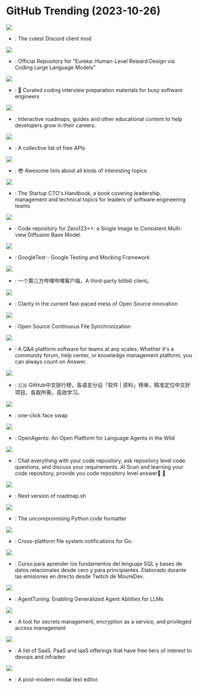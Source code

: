 # GitHub Trending (2023-10-26)

![](https://img.shields.io/badge/TypeScript-New%2093-green?style=flat-square&logo=appveyor)
- [](https://github.comundefined): The cutest Discord client mod

![](https://img.shields.io/badge/Jupyter%20Notebook-New%20127-green?style=flat-square&logo=appveyor)
- [](https://github.comundefined): Official Repository for "Eureka: Human-Level Reward Design via Coding Large Language Models"

![](https://img.shields.io/badge/TypeScript-New%20416-green?style=flat-square&logo=appveyor)
- [](https://github.comundefined): 💯 Curated coding interview preparation materials for busy software engineers

![](https://img.shields.io/badge/TypeScript-New%20370-green?style=flat-square&logo=appveyor)
- [](https://github.comundefined): Interactive roadmaps, guides and other educational content to help developers grow in their careers.

![](https://img.shields.io/badge/Python-New%20442-green?style=flat-square&logo=appveyor)
- [](https://github.comundefined): A collective list of free APIs

![](https://img.shields.io/badge/none-New%20197-green?style=flat-square&logo=appveyor)
- [](https://github.comundefined): 😎 Awesome lists about all kinds of interesting topics

![](https://img.shields.io/badge/none-New%202-green?style=flat-square&logo=appveyor)
- [](https://github.comundefined): The Startup CTO's Handbook, a book covering leadership, management and technical topics for leaders of software engineering teams

![](https://img.shields.io/badge/Python-New%20157-green?style=flat-square&logo=appveyor)
- [](https://github.comundefined): Code repository for Zero123++: a Single Image to Consistent Multi-view Diffusion Base Model.

![](https://img.shields.io/badge/C%2B%2B-New%2046-green?style=flat-square&logo=appveyor)
- [](https://github.comundefined): GoogleTest - Google Testing and Mocking Framework

![](https://img.shields.io/badge/none-New%20250-green?style=flat-square&logo=appveyor)
- [](https://github.comundefined): 一个第三方哔哩哔哩客户端，A third-party bilibili client。

![](https://img.shields.io/badge/TeX-New%20344-green?style=flat-square&logo=appveyor)
- [](https://github.comundefined): Clarity in the current fast-paced mess of Open Source innovation

![](https://img.shields.io/badge/Go-New%2018-green?style=flat-square&logo=appveyor)
- [](https://github.comundefined): Open Source Continuous File Synchronization

![](https://img.shields.io/badge/Go-New%20219-green?style=flat-square&logo=appveyor)
- [](https://github.comundefined): A Q&A platform software for teams at any scales. Whether it's a community forum, help center, or knowledge management platform, you can always count on Answer.

![](https://img.shields.io/badge/Java-New%2077-green?style=flat-square&logo=appveyor)
- [](https://github.comundefined): 🇨🇳 GitHub中文排行榜，各语言分设「软件 | 资料」榜单，精准定位中文好项目。各取所需，高效学习。

![](https://img.shields.io/badge/Python-New%2043-green?style=flat-square&logo=appveyor)
- [](https://github.comundefined): one-click face swap

![](https://img.shields.io/badge/Python-New%20242-green?style=flat-square&logo=appveyor)
- [](https://github.comundefined): OpenAgents: An Open Platform for Language Agents in the Wild

![](https://img.shields.io/badge/Python-New%2091-green?style=flat-square&logo=appveyor)
- [](https://github.comundefined): Chat everything with your code repository, ask repository level code questions, and discuss your requirements. AI Scan and learning your code repository, provide you code repository level answer🧱 🧱

![](https://img.shields.io/badge/Astro-New%2071-green?style=flat-square&logo=appveyor)
- [](https://github.comundefined): Next version of roadmap.sh

![](https://img.shields.io/badge/Python-New%20132-green?style=flat-square&logo=appveyor)
- [](https://github.comundefined): The uncompromising Python code formatter

![](https://img.shields.io/badge/Go-New%2023-green?style=flat-square&logo=appveyor)
- [](https://github.comundefined): Cross-platform file system notifications for Go.

![](https://img.shields.io/badge/none-New%2034-green?style=flat-square&logo=appveyor)
- [](https://github.comundefined): Curso para aprender los fundamentos del lenguaje SQL y bases de datos relacionales desde cero y para principiantes. Elaborado durante las emisiones en directo desde Twitch de MoureDev.

![](https://img.shields.io/badge/Python-New%2061-green?style=flat-square&logo=appveyor)
- [](https://github.comundefined): AgentTuning: Enabling Generalized Agent Abilities for LLMs

![](https://img.shields.io/badge/Go-New%204-green?style=flat-square&logo=appveyor)
- [](https://github.comundefined): A tool for secrets management, encryption as a service, and privileged access management

![](https://img.shields.io/badge/HTML-New%20175-green?style=flat-square&logo=appveyor)
- [](https://github.comundefined): A list of SaaS, PaaS and IaaS offerings that have free tiers of interest to devops and infradev

![](https://img.shields.io/badge/Rust-New%2036-green?style=flat-square&logo=appveyor)
- [](https://github.comundefined): A post-modern modal text editor.

